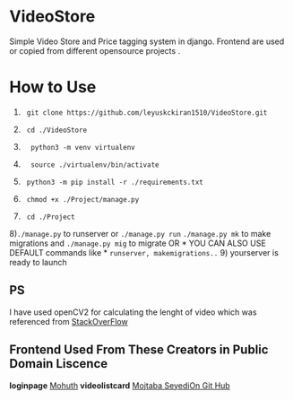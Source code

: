 # VideoStore
Simple Video Store and Price tagging system in django.
Frontend are used or copied from different opensource projects .

# How to Use
1)      git clone https://github.com/leyuskckiran1510/VideoStore.git
2)      cd ./VideoStore
3)       python3 -m venv virtualenv
4)       source ./virtualenv/bin/activate
5)      python3 -m pip install -r ./requirements.txt
6)      chmod +x ./Project/manage.py
7)      cd ./Project
8)`./manage.py`  to runserver or `./manage.py run`
      `./manage.py mk`  to make migrations and `./manage.py mig` to migrate
   OR * YOU CAN ALSO USE DEFAULT commands like * `runserver, makemigrations..`
9)   yourserver is ready to launch


## PS
I have used openCV2 for calculating the lenght of video which was referenced from [StackOverFlow](https://stackoverflow.com/questions/3844430/how-to-get-the-duration-of-a-video-in-python/61572332#61572332)

## Frontend Used From These Creators in Public Domain Liscence
**loginpage**
[Mohuth](https://codepen.io/Mohuth)
**videolistcard**
[Mojtaba Seyedi](https://www.mojtabaseyedi.com/)[On Git Hub](https://github.com/seyedi)
